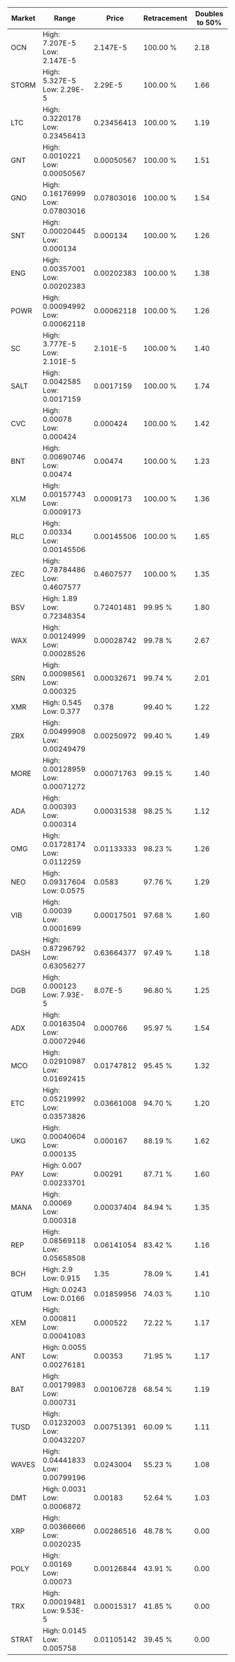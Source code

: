 | Market | Range | Price| Retracement | Doubles to 50% |
| --- | --- | --- | --- | --- |
| OCN | High: 7.207E-5<br />Low: 2.147E-5 | 2.147E-5 | 100.00 % | 2.18 |
| STORM | High: 5.327E-5<br />Low: 2.29E-5 | 2.29E-5 | 100.00 % | 1.66 |
| LTC | High: 0.3220178<br />Low: 0.23456413 | 0.23456413 | 100.00 % | 1.19 |
| GNT | High: 0.0010221<br />Low: 0.00050567 | 0.00050567 | 100.00 % | 1.51 |
| GNO | High: 0.16176999<br />Low: 0.07803016 | 0.07803016 | 100.00 % | 1.54 |
| SNT | High: 0.00020445<br />Low: 0.000134 | 0.000134 | 100.00 % | 1.26 |
| ENG | High: 0.00357001<br />Low: 0.00202383 | 0.00202383 | 100.00 % | 1.38 |
| POWR | High: 0.00094992<br />Low: 0.00062118 | 0.00062118 | 100.00 % | 1.26 |
| SC | High: 3.777E-5<br />Low: 2.101E-5 | 2.101E-5 | 100.00 % | 1.40 |
| SALT | High: 0.0042585<br />Low: 0.0017159 | 0.0017159 | 100.00 % | 1.74 |
| CVC | High: 0.00078<br />Low: 0.000424 | 0.000424 | 100.00 % | 1.42 |
| BNT | High: 0.00690746<br />Low: 0.00474 | 0.00474 | 100.00 % | 1.23 |
| XLM | High: 0.00157743<br />Low: 0.0009173 | 0.0009173 | 100.00 % | 1.36 |
| RLC | High: 0.00334<br />Low: 0.00145506 | 0.00145506 | 100.00 % | 1.65 |
| ZEC | High: 0.78784486<br />Low: 0.4607577 | 0.4607577 | 100.00 % | 1.35 |
| BSV | High: 1.89<br />Low: 0.72348354 | 0.72401481 | 99.95 % | 1.80 |
| WAX | High: 0.00124999<br />Low: 0.00028526 | 0.00028742 | 99.78 % | 2.67 |
| SRN | High: 0.00098561<br />Low: 0.000325 | 0.00032671 | 99.74 % | 2.01 |
| XMR | High: 0.545<br />Low: 0.377 | 0.378 | 99.40 % | 1.22 |
| ZRX | High: 0.00499908<br />Low: 0.00249479 | 0.00250972 | 99.40 % | 1.49 |
| MORE | High: 0.00128959<br />Low: 0.00071272 | 0.00071763 | 99.15 % | 1.40 |
| ADA | High: 0.000393<br />Low: 0.000314 | 0.00031538 | 98.25 % | 1.12 |
| OMG | High: 0.01728174<br />Low: 0.0112259 | 0.01133333 | 98.23 % | 1.26 |
| NEO | High: 0.09317604<br />Low: 0.0575 | 0.0583 | 97.76 % | 1.29 |
| VIB | High: 0.00039<br />Low: 0.0001699 | 0.00017501 | 97.68 % | 1.60 |
| DASH | High: 0.87296792<br />Low: 0.63056277 | 0.63664377 | 97.49 % | 1.18 |
| DGB | High: 0.000123<br />Low: 7.93E-5 | 8.07E-5 | 96.80 % | 1.25 |
| ADX | High: 0.00163504<br />Low: 0.00072946 | 0.000766 | 95.97 % | 1.54 |
| MCO | High: 0.02910987<br />Low: 0.01692415 | 0.01747812 | 95.45 % | 1.32 |
| ETC | High: 0.05219992<br />Low: 0.03573826 | 0.03661008 | 94.70 % | 1.20 |
| UKG | High: 0.00040604<br />Low: 0.000135 | 0.000167 | 88.19 % | 1.62 |
| PAY | High: 0.007<br />Low: 0.00233701 | 0.00291 | 87.71 % | 1.60 |
| MANA | High: 0.00069<br />Low: 0.000318 | 0.00037404 | 84.94 % | 1.35 |
| REP | High: 0.08569118<br />Low: 0.05658508 | 0.06141054 | 83.42 % | 1.16 |
| BCH | High: 2.9<br />Low: 0.915 | 1.35 | 78.09 % | 1.41 |
| QTUM | High: 0.0243<br />Low: 0.0166 | 0.01859956 | 74.03 % | 1.10 |
| XEM | High: 0.000811<br />Low: 0.00041083 | 0.000522 | 72.22 % | 1.17 |
| ANT | High: 0.0055<br />Low: 0.00276181 | 0.00353 | 71.95 % | 1.17 |
| BAT | High: 0.00179983<br />Low: 0.000731 | 0.00106728 | 68.54 % | 1.19 |
| TUSD | High: 0.01232003<br />Low: 0.00432207 | 0.00751391 | 60.09 % | 1.11 |
| WAVES | High: 0.04441833<br />Low: 0.00799196 | 0.0243004 | 55.23 % | 1.08 |
| DMT | High: 0.0031<br />Low: 0.0006872 | 0.00183 | 52.64 % | 1.03 |
| XRP | High: 0.00366666<br />Low: 0.0020235 | 0.00286516 | 48.78 % | 0.00 |
| POLY | High: 0.00169<br />Low: 0.00073 | 0.00126844 | 43.91 % | 0.00 |
| TRX | High: 0.00019481<br />Low: 9.53E-5 | 0.00015317 | 41.85 % | 0.00 |
| STRAT | High: 0.0145<br />Low: 0.005758 | 0.01105142 | 39.45 % | 0.00 |
